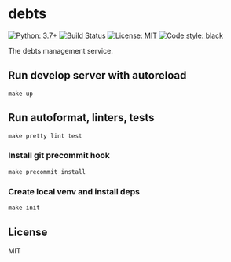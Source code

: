 # debts

[![Python: 3.7+](https://img.shields.io/badge/Python-3.6+-blue.svg)](https://pypi.org/project/debts)
[![Build Status](https://travis-ci.org/Afonasev/debts.svg?branch=master)](https://travis-ci.org/Afonasev/debts)
[![License: MIT](https://img.shields.io/badge/License-MIT-green.svg)](https://en.wikipedia.org/wiki/MIT_License)
[![Code style: black](https://img.shields.io/badge/code%20style-black-000000.svg)](https://github.com/ambv/black)

The debts management service.

## Run develop server with autoreload

    make up

## Run autoformat, linters, tests

    make pretty lint test

### Install git precommit hook

    make precommit_install

### Create local venv and install deps

    make init

## License

MIT
